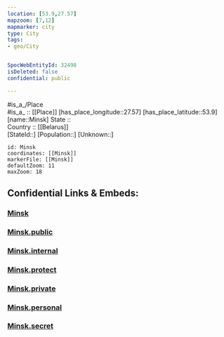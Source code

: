 ```yaml
---
location: [53.9,27.57] 
mapzoom: [7,12] 
mapmarker: city 
type: City
tags:
- geo/City


SpocWebEntityId: 32498
isDeleted: false
confidential: public

---
```

#is_a_/Place  
#is_a_ :: [[Place]] 
[has_place_longitude::27.57] 
[has_place_latitude::53.9] 
[name::Minsk] 
State ::  
Country :: [[Belarus]]  
[StateId::] 
[Population::] 
[Unknown::] 


```leaflet
id: Minsk
coordinates: [[Minsk]] 
markerFile: [[Minsk]] 
defaultZoom: 11 
maxZoom: 18
```


## Confidential Links & Embeds: 

### [Minsk](/_Standards/Earth/Continent/Europe/Europe~East/Belarus/Minsk.md) 

### [Minsk.public](/_public/Earth/Continent/Europe/Europe~East/Belarus/Minsk.public.md) 

### [Minsk.internal](/_internal/Earth/Continent/Europe/Europe~East/Belarus/Minsk.internal.md) 

### [Minsk.protect](/_protect/Earth/Continent/Europe/Europe~East/Belarus/Minsk.protect.md) 

### [Minsk.private](/_private/Earth/Continent/Europe/Europe~East/Belarus/Minsk.private.md) 

### [Minsk.personal](/_personal/Earth/Continent/Europe/Europe~East/Belarus/Minsk.personal.md) 

### [Minsk.secret](/_secret/Earth/Continent/Europe/Europe~East/Belarus/Minsk.secret.md)

